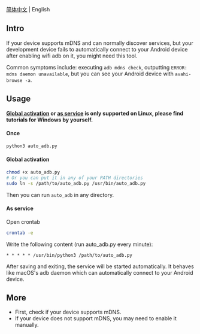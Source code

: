 [简体中文](README_zh.md) | English

## Intro
If your device supports mDNS and can normally discover services, but your development device fails to automatically connect to your Android device after enabling wifi adb on it, you might need this tool.

Common symptoms include: executing `adb mdns check`, outputting `ERROR: mdns daemon unavailable`, but you can see your Android device with `avahi-browse -a`.

## Usage
**[Global activation](#global-activation) or [as service](#as-service) is only supported on Linux, please find tutorials for Windows by yourself.**

#### Once
```py
python3 auto_adb.py
```

#### Global activation
```sh
chmod +x auto_adb.py
# Or you can put it in any of your PATH directories
sudo ln -s /path/to/auto_adb.py /usr/bin/auto_adb.py
```
Then you can run `auto_adb` in any directory.

#### As service
Open crontab
```sh
crontab -e
```
Write the following content (run auto_adb.py every minute):
```cron
* * * * * /usr/bin/python3 /path/to/auto_adb.py
```
After saving and exiting, the service will be started automatically. It behaves like macOS's adb daemon which can automatically connect to your Android device.

## More
- First, check if your device supports mDNS.
- If your device does not support mDNS, you may need to enable it manually.